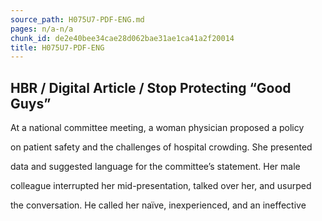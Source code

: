 ```yaml
---
source_path: H075U7-PDF-ENG.md
pages: n/a-n/a
chunk_id: de2e40bee34cae28d062bae31ae1ca41a2f20014
title: H075U7-PDF-ENG
---
```

## HBR / Digital Article / Stop Protecting “Good Guys”

At a national committee meeting, a woman physician proposed a policy

on patient safety and the challenges of hospital crowding. She presented

data and suggested language for the committee’s statement. Her male

colleague interrupted her mid-presentation, talked over her, and usurped

the conversation. He called her naïve, inexperienced, and an ineffective
